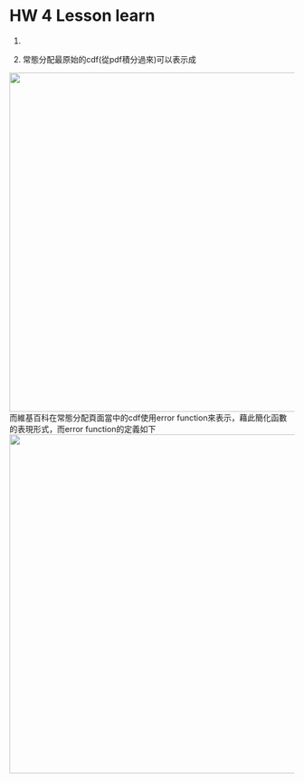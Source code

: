 # HW 4 Lesson learn

1. 


2. 常態分配最原始的cdf(從pdf積分過來)可以表示成
<img src="https://drive.google.com/uc?export=view&id=1F81cIk24hf4YJUuf4tyU3iQOsiSPxqmN"  width="600" height="600">
而維基百科在常態分配頁面當中的cdf使用error function來表示，藉此簡化函數的表現形式，而error function的定義如下
<img src="https://drive.google.com/uc?export=view&id=1oKtma-My6a1saGnQR6zdFVEsz5tac_TR"  width="600" height="600">




